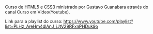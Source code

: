 Curso de HTML5 e CSS3 ministrado por Gustavo Guanabara através do canal Curso em Video(Youtube).

Link para a playlist do curso: https://www.youtube.com/playlist?list=PLHz_AreHm4dlAnJ_jJtV29RFxnPHDuk9o


